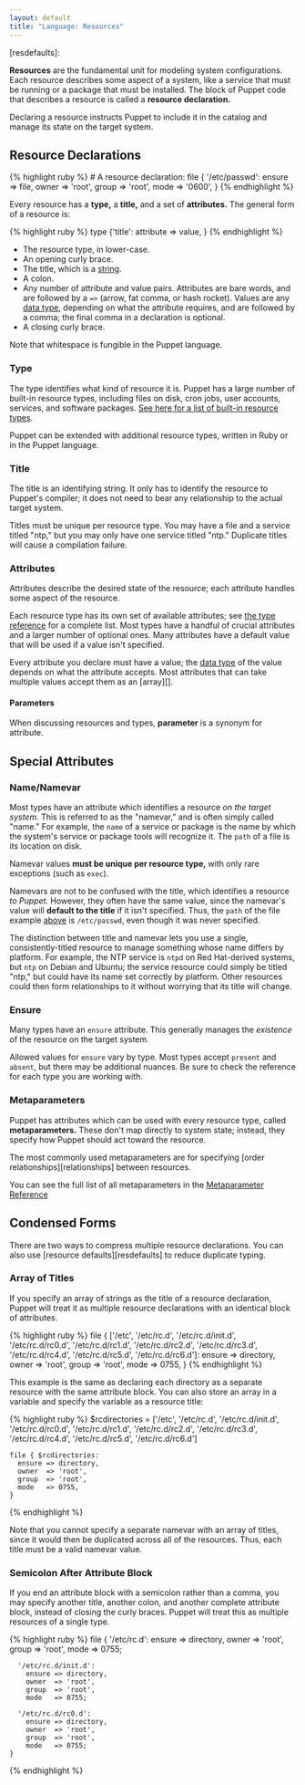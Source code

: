 ```yaml
---
layout: default
title: "Language: Resources"
---
```



<!-- TODO: -->
[types]: 
[bareword]:
[string]: 
[array]: 
[datatype]: 
[relationships]: 
[resdefaults]: 

**Resources** are the fundamental unit for modeling system configurations. Each resource describes some aspect of a system, like a service that must be running or a package that must be installed. The block of Puppet code that describes a resource is called a **resource declaration.**

Declaring a resource instructs Puppet to include it in the catalog and manage its state on the target system.

Resource Declarations
-----

{% highlight ruby %}
    # A resource declaration:
    file { '/etc/passwd':
      ensure => file,
      owner  => 'root',
      group  => 'root',
      mode   => '0600',
    }
{% endhighlight %}

Every resource has a **type,** a **title,** and a set of **attributes.** The general form of a resource is:

{% highlight ruby %}
    type {'title':
      attribute => value,
    }
{% endhighlight %}

* The resource type, in lower-case.
* An opening curly brace.
* The title, which is a [string][].
* A colon.
* Any number of attribute and value pairs. Attributes are bare words, and are followed by a `=>` (arrow, fat comma, or hash rocket). Values are any [data type][datatype], depending on what the attribute requires, and are followed by a comma; the final comma in a declaration is optional.
* A closing curly brace. 

Note that whitespace is fungible in the Puppet language.

### Type

The type identifies what kind of resource it is. Puppet has a large number of built-in resource types, including files on disk, cron jobs, user accounts, services, and software packages. [See here for a list of built-in resource types][types].

Puppet can be extended with additional resource types, written in Ruby or in the Puppet language. 

### Title

The title is an identifying string. It only has to identify the resource to Puppet's compiler; it does not need to bear any relationship to the actual target system. 

Titles must be unique per resource type. You may have a file and a service titled "ntp," but you may only have one service titled "ntp." Duplicate titles will cause a compilation failure. 

### Attributes

Attributes describe the desired state of the resource; each attribute handles some aspect of the resource.

Each resource type has its own set of available attributes; see [the type reference][types] for a complete list. Most types have a handful of crucial attributes and a larger number of optional ones. Many attributes have a default value that will be used if a value isn't specified. 

Every attribute you declare must have a value; the [data type][datatype] of the value depends on what the attribute accepts. Most attributes that can take multiple values accept them as an [array][].

#### Parameters

When discussing resources and types, **parameter** is a synonym for attribute.


Special Attributes
-----

### Name/Namevar

Most types have an attribute which identifies a resource _on the target system._ This is referred to as the "namevar," and is often simply called "name." For example, the `name` of a service or package is the name by which the system's service or package tools will recognize it. The `path` of a file is its location on disk.

Namevar values **must be unique per resource type,** with only rare exceptions (such as `exec`). 

Namevars are not to be confused with the title, which identifies a resource _to Puppet._ However, they often have the same value, since the namevar's value will **default to the title** if it isn't specified. Thus, the `path` of the file example [above](#resource-declarations) is `/etc/passwd`, even though it was never specified. 

The distinction between title and namevar lets you use a single, consistently-titled resource to manage something whose name differs by platform. For example, the NTP service is `ntpd` on Red Hat-derived systems, but `ntp` on Debian and Ubuntu; the service resource could simply be titled "ntp," but could have its name set correctly by platform. Other resources could then form relationships to it without worrying that its title will change.

### Ensure

Many types have an `ensure` attribute. This generally manages the _existence_ of the resource on the target system.

Allowed values for `ensure` vary by type. Most types accept `present` and `absent`, but there may be additional nuances. Be sure to check the reference for each type you are working with.

### Metaparameters

Puppet has attributes which can be used with every resource type, called **metaparameters.** These don't map directly to system state; instead, they specify how Puppet should act toward the resource.

The most commonly used metaparameters are for specifying [order relationships][relationships] between resources. 

You can see the full list of all metaparameters in the [Metaparameter Reference](/references/stable/metaparameter.html)


Condensed Forms
-----

There are two ways to compress multiple resource declarations. You can also use [resource defaults][resdefaults] to reduce duplicate typing. 

### Array of Titles

If you specify an array of strings as the title of a resource declaration, Puppet will treat it as multiple resource declarations with an identical block of attributes. 

{% highlight ruby %}
    file { ['/etc',
            '/etc/rc.d',
            '/etc/rc.d/init.d',
            '/etc/rc.d/rc0.d',
            '/etc/rc.d/rc1.d',
            '/etc/rc.d/rc2.d',
            '/etc/rc.d/rc3.d',
            '/etc/rc.d/rc4.d',
            '/etc/rc.d/rc5.d',
            '/etc/rc.d/rc6.d']: 
      ensure => directory,
      owner  => 'root',
      group  => 'root',
      mode   => 0755,
    }
{% endhighlight %}

This example is the same as declaring each directory as a separate resource with the same attribute block. You can also store an array in a variable and specify the variable as a resource title: 

{% highlight ruby %}
    $rcdirectories = ['/etc',
                      '/etc/rc.d',
                      '/etc/rc.d/init.d',
                      '/etc/rc.d/rc0.d',
                      '/etc/rc.d/rc1.d',
                      '/etc/rc.d/rc2.d',
                      '/etc/rc.d/rc3.d',
                      '/etc/rc.d/rc4.d',
                      '/etc/rc.d/rc5.d',
                      '/etc/rc.d/rc6.d']

    file { $rcdirectories: 
      ensure => directory,
      owner  => 'root',
      group  => 'root',
      mode   => 0755,
    }
{% endhighlight %}


Note that you cannot specify a separate namevar with an array of titles, since it would then be duplicated across all of the resources. Thus, each title must be a valid namevar value. 

### Semicolon After Attribute Block

If you end an attribute block with a semicolon rather than a comma, you may specify another title, another colon, and another complete attribute block, instead of closing the curly braces. Puppet will treat this as multiple resources of a single type. 

{% highlight ruby %}
    file {
      '/etc/rc.d':
        ensure => directory,
        owner  => 'root',
        group  => 'root',
        mode   => 0755;
        
      '/etc/rc.d/init.d':
        ensure => directory,
        owner  => 'root',
        group  => 'root',
        mode   => 0755;
        
      '/etc/rc.d/rc0.d':
        ensure => directory,
        owner  => 'root',
        group  => 'root',
        mode   => 0755;
    }
{% endhighlight %}


